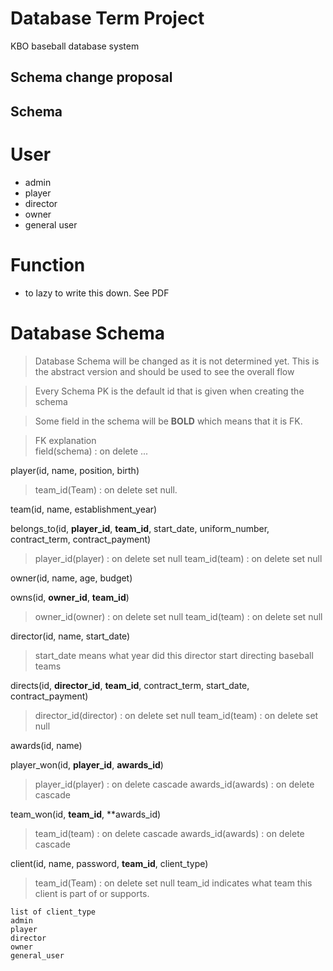 # Database Term Project

KBO baseball database system

Schema change proposal
--------

Schema
------------

# User
- admin
- player
- director
- owner
- general user

# Function
- to lazy to write this down. See PDF

# Database Schema
> Database Schema will be changed as it is not determined yet.
> This is the abstract version and should be used to see the overall flow

> Every Schema PK is the default id that is given when creating the schema

> Some field in the schema will be **BOLD** which means that it is FK.<br>

> FK explanation<br>
> field(schema) : on delete ...

player(id, name, position, birth)
> team_id(Team) : on delete set null.

team(id, name, establishment_year)

belongs_to(id, **player_id**, **team_id**, start_date, uniform_number, contract_term, contract_payment)
> player_id(player) : on delete set null
> team_id(team) : on delete set null

owner(id, name, age, budget)

owns(id, **owner_id**, **team_id**)
> owner_id(owner) : on delete set null
> team_id(team) : on delete set null

director(id, name, start_date) 
> start_date means what year did this director start directing baseball teams

directs(id, **director_id**, **team_id**, contract_term, start_date, contract_payment)
> director_id(director) : on delete set null
> team_id(team) : on delete set null

awards(id, name)

player_won(id, **player_id**, **awards_id**)
> player_id(player) : on delete cascade
> awards_id(awards) : on delete cascade

team_won(id, **team_id**, **awards_id)
> team_id(team) : on delete cascade
> awards_id(awards) : on delete cascade

client(id, name, password, **team_id**, client_type)
> team_id(Team) : on delete set null
> team_id indicates what team this client is part of or supports.
> 
```
list of client_type
admin
player
director
owner
general_user
```




